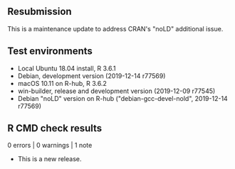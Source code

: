 ## Resubmission

This is a maintenance update to address CRAN's "noLD" additional issue.

## Test environments

* Local Ubuntu 18.04 install, R 3.6.1
* Debian, development version (2019-12-14 r77569)
* macOS 10.11 on R-hub, R 3.6.2
* win-builder, release and development version (2019-12-09 r77545)
* Debian "noLD" version on R-hub ("debian-gcc-devel-nold", 2019-12-14 r77569)

## R CMD check results

0 errors | 0 warnings | 1 note

* This is a new release.
